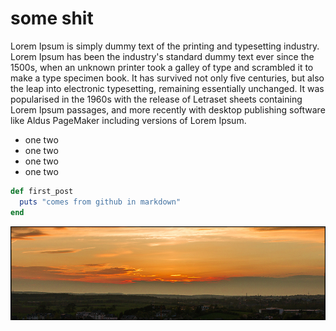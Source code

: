 # some shit

Lorem Ipsum is simply dummy text of the printing and typesetting industry. Lorem Ipsum has been the industry's standard dummy text ever since the 1500s, when an unknown printer took a galley of type and scrambled it to make a type specimen book. It has survived not only five centuries, but also the leap into electronic typesetting, remaining essentially unchanged. It was popularised in the 1960s with the release of Letraset sheets containing Lorem Ipsum passages, and more recently with desktop publishing software like Aldus PageMaker including versions of Lorem Ipsum.

* one two
* one two
* one two
* one two

```ruby
def first_post
  puts "comes from github in markdown"
end
```

![image to check](https://raw.githubusercontent.com/viktornonov/blog-posts/master/yo-yo/subset.jpg)

